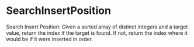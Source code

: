 # SearchInsertPosition
Search Insert Position: Given a sorted array of distinct integers and a target value, return the index if the target is found. If not, return the index where it would be if it were inserted in order.
